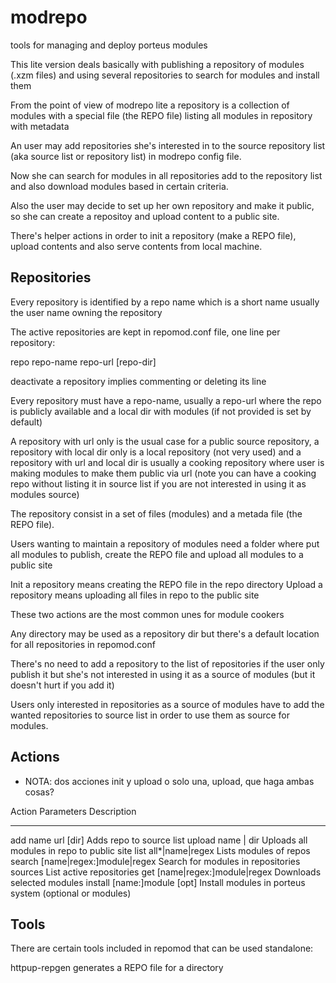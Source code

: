 # modrepo
tools for managing and deploy porteus modules

This lite version deals basically with publishing a repository of modules (.xzm files) and using several repositories to search for modules and install them

From the point of view of modrepo lite a repository is a collection of modules with a special file (the REPO file) listing all modules in repository with metadata

An user may add repositories she's interested in to the source repository list (aka source list or repository list) in modrepo config file. 

Now she can search for modules in all repositories add to the repository list and also download modules based in certain criteria.

Also the user may decide to set up her own repository and make it public, so she can create a repositoy and upload content to a public site.

There's helper actions in order to init a repository (make a REPO file), upload contents and also serve contents from local machine.

## Repositories

Every repository is identified by a repo name which is a short name usually the user name owning the repository

The active repositories are kept in repomod.conf file, one line per repository:

  repo repo-name repo-url [repo-dir]

deactivate a repository implies commenting or deleting its line

Every repository must have a repo-name, usually a repo-url where the repo is publicly available and a local dir with modules (if not provided is set by default)

A repository with url only is the usual case for a public source repository, a repository with local dir only is a local repository (not very used) and a repository with url and local dir is usually a cooking repository where user is making modules to make them public via url (note you can have a cooking repo without listing it in source list if you are not interested in using it as modules source)

The repository consist in a set of files (modules) and a metada file (the REPO file). 

Users wanting to maintain a repository of modules need a folder where put all modules to publish, create the REPO file and upload all modules to a public site

Init a repository means creating the REPO file in the repo directory
Upload a repository means uploading all files in repo to the public site

These two actions are the most common unes for module cookers

Any directory may be used as a repository dir but there's a default location for all repositories in repomod.conf

There's no need to add a repository to the list of repositories if the user only publish it but she's not interested in using it as a source of modules (but it doesn't hurt if you add it)

Users only interested in repositories as a source of modules have to add the wanted repositories to source list in order to use them as source for modules. 


## Actions

- NOTA: dos acciones init y upload o solo una, upload, que haga ambas cosas?

Action	Parameters			Description
------- ------------------------------- -------------------------------------------------------
add	name url [dir]			Adds repo to source list
upload	name | dir			Uploads all modules in repo to public site
list	all*|name|regex			Lists modules of repos
search	[name|regex:]module|regex 	Search for modules in repositories
sources					List active repositories
get	[name|regex:]module|regex 	Downloads selected modules
install [name:]module [opt]		Install modules in porteus system (optional or modules)


## Tools

There are certain tools included in repomod that can be used standalone:

httpup-repgen	generates a REPO file for a directory
